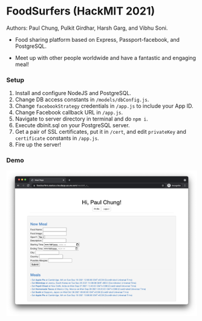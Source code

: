 # FoodSurfers (HackMIT 2021)
Authors: Paul Chung, Pulkit Girdhar, Harsh Garg, and Vibhu Soni.

- Food sharing platform based on Express, Passport-facebook, and PostgreSQL.

- Meet up with other people worldwide and have a fantastic and engaging meal!

### Setup
1. Install and configure NodeJS and PostgreSQL.
2. Change DB access constants in ```/models/dbConfig.js```.
3. Change ```facebookStrategy``` credentials in ```/app.js``` to include your App ID.
4. Change Facebook callback URL in ```/app.js```.
4. Navigate to server directory in terminal and do ```npm i```.
5. Execute dbinit.sql on your PostgreSQL server.
6. Get a pair of SSL certificates, put it in ```/cert```, and edit ```privateKey``` and ```certificate``` constants in ```/app.js```.
7. Fire up the server!


### Demo
![Main Meals Page](demo/demo1.png)
